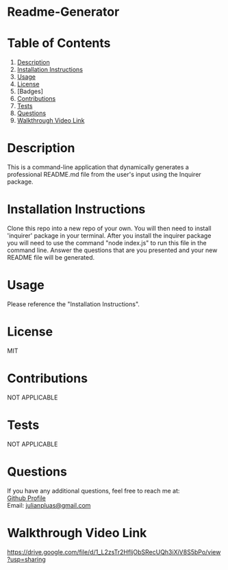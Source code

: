 # Readme-Generator

# Table of Contents

1. [Description](#Description)
2. [Installation Instructions](#Installation-Instructions)
3. [Usage](#Usage)
4. [License](#License)
5. [Badges]
6. [Contributions](#Contributions)
7. [Tests](#Tests)
8. [Questions](#Questions)
9. [Walkthrough Video Link](#Walkthrough-Video-Link)

# Description

This is a command-line application that dynamically generates a professional README.md file from the user's input using the Inquirer package.

# Installation Instructions

Clone this repo into a new repo of your own. You will then need to install 'inquirer' package in your terminal. After you install the inquirer package you will need to use the command "node index.js" to run this file in the command line. Answer the questions that are you presented and your new README file will be generated.

# Usage

Please reference the "Installation Instructions".

# License

MIT

# Contributions

NOT APPLICABLE

# Tests

NOT APPLICABLE

# Questions

If you have any additional questions, feel free to reach me at:  
[Github Profile](https://github.com/Japluas93)  
Email: [julianpluas@gmail.com]()

# Walkthrough Video Link

https://drive.google.com/file/d/1_L2zsTr2HfljObSRecUQh3iXiV8S5bPo/view?usp=sharing
